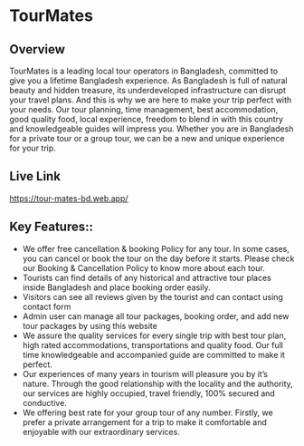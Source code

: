 # TourMates 

## Overview

TourMates is a leading local tour operators in Bangladesh, committed to give you a lifetime Bangladesh experience. As Bangladesh is full of natural beauty and hidden treasure, its underdeveloped infrastructure can disrupt your travel plans. And this is why we are here to make your trip perfect with your needs. Our tour planning, time management, best accommodation, good quality food, local experience, freedom to blend in with this country and knowledgeable guides will impress you. Whether you are in Bangladesh for a private tour or a group tour, we can be a new and unique experience for your trip.

## Live Link

https://tour-mates-bd.web.app/
 
## Key Features::

 - We offer free cancellation & booking Policy for any tour. In some cases, you can cancel or book the tour on the day before it starts. Please check our Booking & Cancellation Policy to know more about each tour.
 - Tourists can find details of any historical and attractive tour places inside Bangladesh and place booking order easily.
 - Visitors can see all reviews given by the tourist and can contact using contact form 
 - Admin user can manage all tour packages, booking order, and add new tour packages by using this website
 - We assure the quality services for every single trip with best tour plan, high rated accommodations, transportations and quality food. Our full time knowledgeable and accompanied guide are committed to make it perfect.
 - Our experiences of many years in tourism  will  pleasure you by it’s nature. Through the good relationship with the locality and the authority, our services are highly occupied, travel friendly, 100% secured and conductive.
 - We offering best rate for your group tour of any number. Firstly, we prefer a private arrangement for a trip to make it comfortable and enjoyable with our extraordinary services.
  